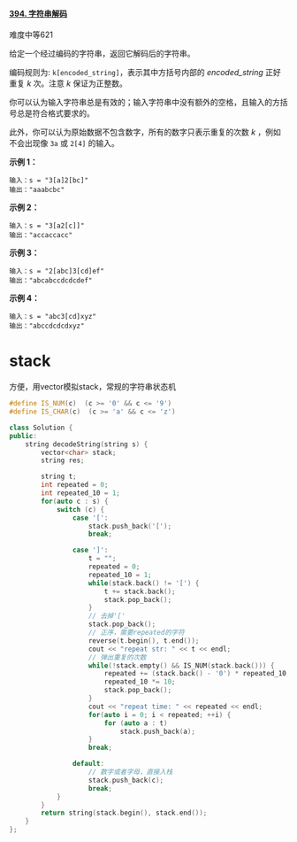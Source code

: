 #### [394. 字符串解码](https://leetcode-cn.com/problems/decode-string/)

难度中等621

给定一个经过编码的字符串，返回它解码后的字符串。

编码规则为: `k[encoded_string]`，表示其中方括号内部的 *encoded_string* 正好重复 *k* 次。注意 *k* 保证为正整数。

你可以认为输入字符串总是有效的；输入字符串中没有额外的空格，且输入的方括号总是符合格式要求的。

此外，你可以认为原始数据不包含数字，所有的数字只表示重复的次数 *k* ，例如不会出现像 `3a` 或 `2[4]` 的输入。

 

**示例 1：**

```
输入：s = "3[a]2[bc]"
输出："aaabcbc"
```

**示例 2：**

```
输入：s = "3[a2[c]]"
输出："accaccacc"
```

**示例 3：**

```
输入：s = "2[abc]3[cd]ef"
输出："abcabccdcdcdef"
```

**示例 4：**

```
输入：s = "abc3[cd]xyz"
输出："abccdcdcdxyz"
```





# stack

方便，用vector模拟stack，常规的字符串状态机

```c++
#define IS_NUM(c)  (c >= '0' && c <= '9')
#define IS_CHAR(c)  (c >= 'a' && c <= 'z')

class Solution {
public:
    string decodeString(string s) {
        vector<char> stack;
        string res;

        string t;
        int repeated = 0;
        int repeated_10 = 1;
        for(auto c : s) {
            switch (c) {
                case '[':
                    stack.push_back('[');
                    break;

                case ']':
                    t = "";
                    repeated = 0;
                    repeated_10 = 1;
                    while(stack.back() != '[') {
                        t += stack.back();
                        stack.pop_back();
                    }
                    // 去掉'['
                    stack.pop_back();
                    // 正序，需要repeated的字符
                    reverse(t.begin(), t.end());
                    cout << "repeat str: " << t << endl;
                    // 弹出重复的次数
                    while(!stack.empty() && IS_NUM(stack.back())) {
                        repeated += (stack.back() - '0') * repeated_10;
                        repeated_10 *= 10;
                        stack.pop_back();
                    }
                    cout << "repeat time: " << repeated << endl;
                    for(auto i = 0; i < repeated; ++i) {
                        for (auto a : t)
                            stack.push_back(a);
                    }
                    break;

                default:
                    // 数字或者字母，直接入栈
                    stack.push_back(c);
                    break;
            }
        }
        return string(stack.begin(), stack.end());
    }
};
```

